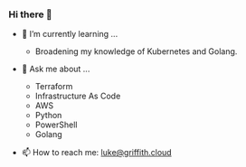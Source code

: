 ### Hi there 👋

- 🌱 I’m currently learning ...
  - Broadening my knowledge of Kubernetes and Golang.

- 💬 Ask me about ...
  - Terraform
  - Infrastructure As Code
  - AWS
  - Python
  - PowerShell
  - Golang
  
- 📫 How to reach me: luke@griffith.cloud

<!--
**lukemgriffith/lukemgriffith** is a ✨ _special_ ✨ repository because its `README.md` (this file) appears on your GitHub profile.

Here are some ideas to get you started:

- 🔭 I’m currently working on ...
- 🌱 I’m currently learning ...
- 👯 I’m looking to collaborate on ...
- 🤔 I’m looking for help with ...
- 💬 Ask me about ...
- 📫 How to reach me: ...
- 😄 Pronouns: ...
- ⚡ Fun fact: ...
-->
